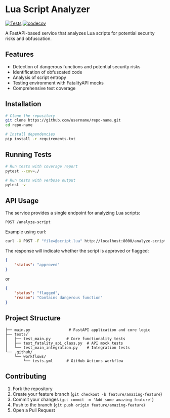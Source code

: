# Lua Script Analyzer

[![Tests](https://github.com/Stupidoodle/lua-auto-approve/actions/workflows/tests.yml/badge.svg)](https://github.com/Stupidoodle/lua-auto-approve/actions/workflows/tests.yml)
[![codecov](https://codecov.io/gh/Stupidoodle/lua-auto-approve/branch/main/graph/badge.svg)](https://codecov.io/gh/Stupidoodle/lua-auto-approve)

A FastAPI-based service that analyzes Lua scripts for potential security risks and obfuscation.

## Features

- Detection of dangerous functions and potential security risks
- Identification of obfuscated code
- Analysis of script entropy
- Testing environment with FatalityAPI mocks
- Comprehensive test coverage

## Installation

```bash
# Clone the repository
git clone https://github.com/username/repo-name.git
cd repo-name

# Install dependencies
pip install -r requirements.txt
```

## Running Tests

```bash
# Run tests with coverage report
pytest --cov=./

# Run tests with verbose output
pytest -v
```

## API Usage

The service provides a single endpoint for analyzing Lua scripts:

```bash
POST /analyze-script
```

Example using curl:
```bash
curl -X POST -F "file=@script.lua" http://localhost:8000/analyze-script
```

The response will indicate whether the script is approved or flagged:

```json
{
    "status": "approved"
}
```

or 

```json
{
    "status": "flagged",
    "reason": "Contains dangerous function"
}
```

## Project Structure

```
├── main.py                 # FastAPI application and core logic
├── tests/
│   ├── test_main.py       # Core functionality tests
│   ├── test_fatality_api_class.py  # API mock tests
│   └── test_main_integration.py    # Integration tests
└── .github/
    └── workflows/
        └── tests.yml      # GitHub Actions workflow
```

## Contributing

1. Fork the repository
2. Create your feature branch (`git checkout -b feature/amazing-feature`)
3. Commit your changes (`git commit -m 'Add some amazing feature'`)
4. Push to the branch (`git push origin feature/amazing-feature`)
5. Open a Pull Request